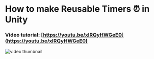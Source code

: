 # How to make Reusable Timers ⏰ in Unity
### Video tutorial: [https://youtu.be/xIRQyHWGeE0](https://youtu.be/xIRQyHWGeE0)
![video thumbnail](https://img.youtube.com/vi/xIRQyHWGeE0/0.jpg)
